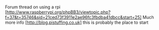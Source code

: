 Forum thread on using a rpi [http://www.raspberrypi.org/phpBB3/viewtopic.php?f=37&t=35746&sid=21ced73f3911e2ae96fc3fbdba41dbcc&start=25]
Much more info [http://blog.pistuffing.co.uk] this is probably the place to start